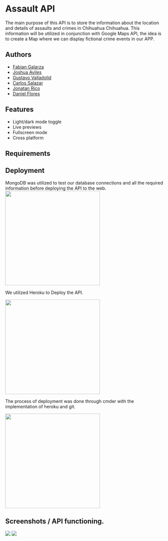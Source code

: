# Assault API

The main purpose of this API is to store the information about the location and details of 
assaults and crimes in Chihuahua Chihuahua. This information will be utilized in conjunction
with Google Maps API, the idea is to create a Map where we can display fictional crime events
in our APP.

## Authors

- [Fabian Galarza](https://github.com/AetherFabian)
- [Joshua Aviles](https://github.com/JoshuaAv07)
- [Gustavo Valladolid](https://github.com/gusvalladolid)
- [Carlos Salazar](https://github.com/CarlosSSC)
- [Jonatan Rico](https://github.com/Jocarico)
- [Daniel Flores](https://github.com/Poncho1424)


## Features

- Light/dark mode toggle
- Live previews
- Fullscreen mode
- Cross platform


## Requirements

## Deployment
MongoDB was utilized to test our database connections and all the required information before deploying the API to the web. 
<img src='https://www.bacula.lat/wp-content/uploads/2020/02/MongoDB_Logo_FullColorBlack_RGB-4td3yuxzjs.png' width="300">

We utilized Heroku to Deploy the API.

<img src='https://tudip.com/wp-content/uploads/2018/06/1_9wOLuKSjCIAqSX_K8O0PKQ-800x302.png' width="300">

The process of deployment was done through cmder with the implementation of heroku and git. 

<img src='https://i0.wp.com/colaboratorio.net/wp-content/uploads/2017/01/git_000.jpg?fit=1200%2C600&ssl=1' width="300">

## Screenshots / API functioning.

<img src='https://s7.gifyu.com/images/Captura46.png'>
<img src='https://s7.gifyu.com/images/Captura47.png'>

